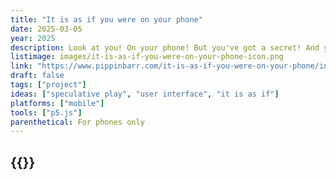 ```yaml
---
title: "It is as if you were on your phone"
date: 2025-03-05
year: 2025
description: Look at you! On your phone! But you've got a secret! And you won't tell! You're not on your phone! It is only as if you were on your phone! You're just pretending to be on your phone! On your phone!
listimage: images/it-is-as-if-you-were-on-your-phone-icon.png
link: "https://www.pippinbarr.com/it-is-as-if-you-were-on-your-phone/info/"
draft: false
tags: ["project"]
ideas: ["speculative play", "user interface", "it is as if"]
platforms: ["mobile"]
tools: ["p5.js"]
parenthetical: For phones only
---
```


## {{<param title >}}
